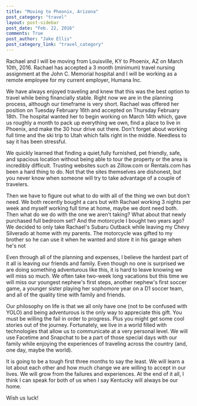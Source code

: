 ```yaml
---
title: "Moving to Pheonix, Arizona"
post_category: "travel"
layout: post-sidebar
post_date: "Feb. 22, 2016"
comments: True
post_author: "Jake Ellis"
post_category_link: "travel_category"
---
```


<p>
Rachael and I will be moving from Louisville, KY to Phoenix, AZ on March 10th, 2016.
Rachael has accepted a 3 month (minimum) travel nursing assignment at the John C. Memorial hospital and I will be working as a remote employee 
for my current employer, Humana Inc.  <!-- endpreview-->

We have always enjoyed traveling and knew that this was the best option to travel while being financially stable. Right now we 
are in the planning process, although our timeframe is very short. Rachael was offered her position on Tuesday February 16th and 
accepted on Thursday February 18th. The hospital wanted her to begin working on March 14th which, gave us roughly a month to pack 
up everything we own, find a place to live in Phoenix, and make the 30 hour drive out there. Don't forget about working full time and the ski trip to Utah 
which falls right in the middle. Needless to say it has been stressful. 

We quickly learned that finding a quiet,fully furnished, pet friendly, safe, and spacious
location without being able to tour the property or the area is incredibly difficult.
Trusting websites such as Zillow.com or Rentals.com has been a hard thing to do. Not that the sites themselves are 
dishonest, but you never know when someone will try to take advantage of a couple of travelers. 

Then we have to figure out what to do with all of the thing we own but don't need. We both recently bought a cars but with Rachael working
3 nights per week and myself working full time at home, maybe we dont need both. Then what do we do with the one we aren't taking? What
about that newly purchased full bedroom set? And the motorcycle I bought two years ago? We decided to only take Rachael's Subaru Outback
while leaving my Chevy Silverado at home with my parents. The motorcycle was gifted to my brother so he can use it when he wanted and store
it in his garage when he's not

Even through all of the planning and expenses, I believe the hardest part of it all is leaving our friends and family. Even though no one
is surprised we are doing something adventurous like this, it is hard to leave knowing we will miss so much. 
We often take two-week long vacations but this time we will miss our youngest 
nephew's first steps, another nephew's first soccer game, a younger sister playing her sophomore year on a D1 soccer team, 
and all of the quality time with family and friends.

Our philosophy on life is that we all only have one (not to be confused with YOLO) and being adventurous is the only way to 
appreciate this gift. You must be willing the fail in order to progress. Plus you might get some cool stories out of the journey.
Fortunately, we live in a world filled with technologies that allow us to communicate at a very personal 
level. We will use Facetime and Snapchat to be a part of those special days with our family while enjoying the experiences of traveling across 
the country (and, one day, maybe the world).

It is going to be a tough first three months to say the least. We will learn a lot about each other and how much change we are willing to 
accept in our lives.  We will grow from the failures and experiences. At the end of it all, I think I can speak for both of us when 
I say Kentucky will always be our home.

Wish us luck!

</p>






